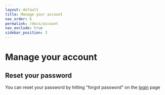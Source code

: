```yaml
---
layout: default
title: Manage your account
nav_order: 6
permalink: /docs/account
nav_exclude: true
sidebar_position: 3
---
```


# Manage your account

## Reset your password

You can reset your password by hitting "forgot password" on the [login](https://app.decisionhub.org/login) page
